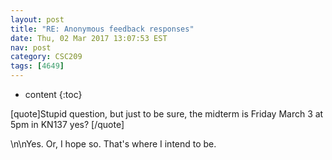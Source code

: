 ```yaml
---
layout: post
title: "RE: Anonymous feedback responses"
date: Thu, 02 Mar 2017 13:07:53 EST
nav: post
category: CSC209
tags: [4649]
---
```


* content
{:toc}

[quote]Stupid question, but just to be sure, the midterm is Friday March 3 at 5pm in KN137 yes? [/quote]
<!-- more -->
<p>\n\nYes. Or, I hope so. That's where I intend to be.</p>
